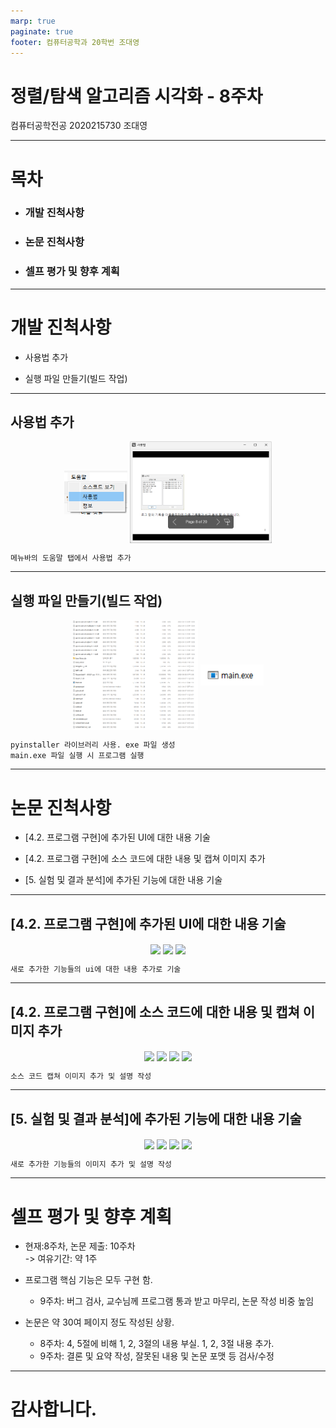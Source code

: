 ```yaml
---
marp: true
paginate: true
footer: 컴퓨터공학과 20학번 조대영
---
```


# 정렬/탐색 알고리즘 시각화 - 8주차

컴퓨터공학전공 2020215730 조대영

---

<!-- _header: 목차-->

# 목차

* ### 개발 진척사항

* ### 논문 진척사항

* ### 셀프 평가 및 향후 계획

---

<!-- _header: 개발 진척사항-->

# 개발 진척사항

* 사용법 추가

* 실행 파일 만들기(빌드 작업)

---

<!-- _header: 개발 진척사항-->

## 사용법 추가


<p align="center">
    <img src="./images/u1.png" align="center" width="20%"/>
    <img src="./images/u2.png" align="center" width="45%"/>
</p>

```
메뉴바의 도움말 탭에서 사용법 추가
```

---

<!-- _header: 개발 진척사항-->

## 실행 파일 만들기(빌드 작업)

<p align="center">
    <img src="./images/s1.png" align="center" width="40%"/>
    <img src="./images/s2.png" align="center" width="20%"/>
</p>

```
pyinstaller 라이브러리 사용. exe 파일 생성
main.exe 파일 실행 시 프로그램 실행
```

---

<!-- _header: 논문 진척사항-->

# 논문 진척사항

* [4.2. 프로그램 구현]에 추가된 UI에 대한 내용 기술

* [4.2. 프로그램 구현]에 소스 코드에 대한 내용 및 캡쳐 이미지 추가

* [5. 실험 및 결과 분석]에 추가된 기능에 대한 내용 기술

---

<!-- _header: 논문 진척사항-->

## [4.2. 프로그램 구현]에 추가된 UI에 대한 내용 기술

<p align="center">
    <img src="./images/n020.jpg" align="center" width="25%"/>
    <img src="./images/n021.jpg" align="center" width="25%"/>
    <img src="./images/n022.jpg" align="center" width="25%"/>
</p>

```
새로 추가한 기능들의 ui에 대한 내용 추가로 기술
```

---

## [4.2. 프로그램 구현]에 소스 코드에 대한 내용 및 캡쳐 이미지 추가

<p align="center">
    <img src="./images/n023.jpg" align="center" width="20%"/>
    <img src="./images/n024.jpg" align="center" width="20%"/>
    <img src="./images/n025.jpg" align="center" width="20%"/>
    <img src="./images/n026.jpg" align="center" width="20%"/>
</p>

```
소스 코드 캡쳐 이미지 추가 및 설명 작성
```

---

## [5. 실험 및 결과 분석]에 추가된 기능에 대한 내용 기술

<p align="center">
    <img src="./images/n030.jpg" align="center" width="20%"/>
    <img src="./images/n031.jpg" align="center" width="20%"/>
    <img src="./images/n032.jpg" align="center" width="20%"/>
    <img src="./images/n033.jpg" align="center" width="20%"/>
</p>

```
새로 추가한 기능들의 이미지 추가 및 설명 작성
```

---

# 셀프 평가 및 향후 계획

* 현재:8주차, 논문 제출: 10주차<br> -> 여유기간: 약 1주

* 프로그램 핵심 기능은 모두 구현 함.
    - 9주차: 버그 검사, 교수님께 프로그램 통과 받고 마무리, 논문 작성 비중 높임

* 논문은 약 30여 페이지 정도 작성된 상황.
    - 8주차: 4, 5절에 비해 1, 2, 3절의 내용 부실. 1, 2, 3절 내용 추가.
    - 9주차: 결론 및 요약 작성, 잘못된 내용 및 논문 포맷 등 검사/수정

---

# 감사합니다.